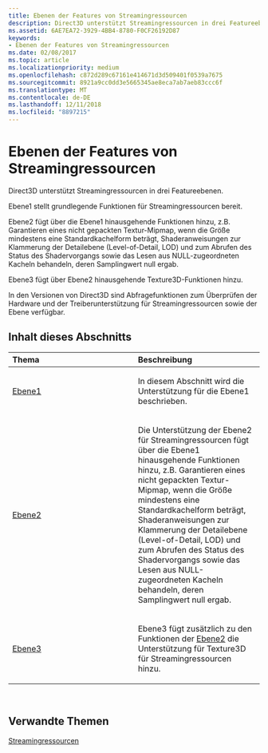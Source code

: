 ```yaml
---
title: Ebenen der Features von Streamingressourcen
description: Direct3D unterstützt Streamingressourcen in drei Featureebenen.
ms.assetid: 6AE7EA72-3929-4BB4-8780-F0CF26192D87
keywords:
- Ebenen der Features von Streamingressourcen
ms.date: 02/08/2017
ms.topic: article
ms.localizationpriority: medium
ms.openlocfilehash: c872d289c67161e414671d3d509401f0539a7675
ms.sourcegitcommit: 8921a9cc0dd3e5665345ae8eca7ab7aeb83ccc6f
ms.translationtype: MT
ms.contentlocale: de-DE
ms.lasthandoff: 12/11/2018
ms.locfileid: "8897215"
---
```

# <a name="streaming-resources-features-tiers"></a>Ebenen der Features von Streamingressourcen


Direct3D unterstützt Streamingressourcen in drei Featureebenen.

Ebene1 stellt grundlegende Funktionen für Streamingressourcen bereit.

Ebene2 fügt über die Ebene1 hinausgehende Funktionen hinzu, z.B. Garantieren eines nicht gepackten Textur-Mipmap, wenn die Größe mindestens eine Standardkachelform beträgt, Shaderanweisungen zur Klammerung der Detailebene (Level-of-Detail, LOD) und zum Abrufen des Status des Shadervorgangs sowie das Lesen aus NULL-zugeordneten Kacheln behandeln, deren Samplingwert null ergab.

Ebene3 fügt über Ebene2 hinausgehende Texture3D-Funktionen hinzu.

In den Versionen von Direct3D sind Abfragefunktionen zum Überprüfen der Hardware und der Treiberunterstützung für Streamingressourcen sowie der Ebene verfügbar.

## <a name="span-idin-this-sectionspanin-this-section"></a><span id="in-this-section"></span>Inhalt dieses Abschnitts


<table>
<colgroup>
<col width="50%" />
<col width="50%" />
</colgroup>
<thead>
<tr class="header">
<th align="left">Thema</th>
<th align="left">Beschreibung</th>
</tr>
</thead>
<tbody>
<tr class="odd">
<td align="left"><p><a href="tier-1.md">Ebene1</a></p></td>
<td align="left"><p>In diesem Abschnitt wird die Unterstützung für die Ebene1 beschrieben.</p></td>
</tr>
<tr class="even">
<td align="left"><p><a href="tier-2.md">Ebene2</a></p></td>
<td align="left"><p>Die Unterstützung der Ebene2 für Streamingressourcen fügt über die Ebene1 hinausgehende Funktionen hinzu, z.B. Garantieren eines nicht gepackten Textur-Mipmap, wenn die Größe mindestens eine Standardkachelform beträgt, Shaderanweisungen zur Klammerung der Detailebene (Level-of-Detail, LOD) und zum Abrufen des Status des Shadervorgangs sowie das Lesen aus NULL-zugeordneten Kacheln behandeln, deren Samplingwert null ergab.</p></td>
</tr>
<tr class="odd">
<td align="left"><p><a href="tier-3.md">Ebene3</a></p></td>
<td align="left"><p>Ebene3 fügt zusätzlich zu den Funktionen der <a href="tier-2.md">Ebene2</a> die Unterstützung für Texture3D für Streamingressourcen hinzu.</p></td>
</tr>
</tbody>
</table>

 

## <a name="span-idrelated-topicsspanrelated-topics"></a><span id="related-topics"></span>Verwandte Themen


[Streamingressourcen](streaming-resources.md)

 

 





